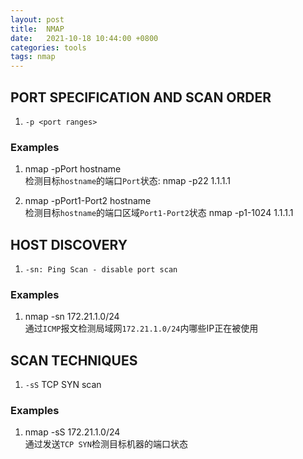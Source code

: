 ```yaml
---
layout: post
title:  NMAP
date:   2021-10-18 10:44:00 +0800
categories: tools
tags: nmap
---
```


## PORT SPECIFICATION AND SCAN ORDER

1. `-p <port ranges>`

### Examples

1. nmap -pPort hostname  
检测目标`hostname`的端口`Port`状态: nmap -p22 1.1.1.1

2. nmap -pPort1-Port2 hostname  
检测目标`hostname`的端口区域`Port1-Port2`状态 nmap -p1-1024 1.1.1.1

## HOST DISCOVERY

1. `-sn: Ping Scan - disable port scan`

### Examples

1. nmap -sn 172.21.1.0/24  
通过`ICMP`报文检测局域网`172.21.1.0/24`内哪些IP正在被使用

## SCAN TECHNIQUES

1. `-sS` TCP SYN scan

### Examples

1. nmap -sS 172.21.1.0/24  
通过发送`TCP SYN`检测目标机器的端口状态
